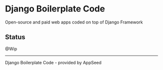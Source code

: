 # Django Boilerplate Code

Open-source and paid web apps coded on top of Django Framework

## Status

@Wip 

---
Django Boilerplate Code - provided by AppSeed
